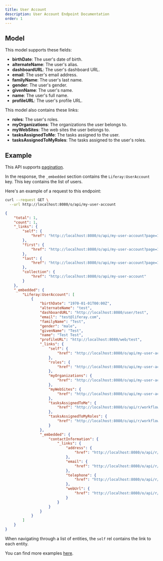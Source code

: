 ```yaml
---
title: User Account
description: User Account Endpoint Documentation
order: 1
---
```


## Model

This model supports these fields: 

* **birthDate**: The user's date of birth.
* **alternateName**: The user's alias.
* **dashboardURL**: The user's dashboard URL.
* **email**: The user's email address.
* **familyName**: The user's last name.
* **gender**: The user's gender.
* **givenName**: The user's name.
* **name**: The user's full name.
* **profileURL**: The user's profile URL.

This model also contains these links:

* **roles**: The user's roles.
* **myOrganizations**: The organizations the user belongs to.
* **myWebSites**: The web sites the user belongs to.
* **tasksAssignedToMe**: The tasks assigned to the user.
* **tasksAssignedToMyRoles**: The tasks assigned to the user's roles.

## Example

This API supports [pagination](/docs/general/pagination.html).

In the response, the `_embedded` section contains the `Liferay:UserAccount` key. This key contains the list of users.

Here's an example of a request to this endpoint:

```bash request
curl --request GET \
  --url http://localhost:8080/o/api/my-user-account
```

```json response
{
    "total": 1,
    "count": 1,
    "_links": {
        "self": {
            "href": "http://localhost:8080/o/api/my-user-account?page=1&per_page=30"
        },
        "first": {
            "href": "http://localhost:8080/o/api/my-user-account?page=1&per_page=30"
        },
        "last": {
            "href": "http://localhost:8080/o/api/my-user-account?page=1&per_page=30"
        },
        "collection": {
            "href": "http://localhost:8080/o/api/my-user-account"
        }
    },
    "_embedded": {
        "Liferay:UserAccount": [
            {
                "birthDate": "1970-01-01T00:00Z",
                "alternateName": "test",
                "dashboardURL": "http://localhost:8080/user/test",
                "email": "test@liferay.com",
                "familyName": "Test",
                "gender": "male",
                "givenName": "Test",
                "name": "Test Test",
                "profileURL": "http://localhost:8080/web/test",
                "_links": {
                    "self": {
                        "href": "http://localhost:8080/o/api/my-user-account/20139"
                    },
                    "roles": {
                        "href": "http://localhost:8080/o/api/my-user-account/20139/roles"
                    },
                    "myOrganizations": {
                        "href": "http://localhost:8080/o/api/my-user-account/20139/organization"
                    },
                    "myWebSites": {
                        "href": "http://localhost:8080/o/api/my-user-account/20139/web-site"
                    },
                    "tasksAssignedToMe": {
                        "href": "http://localhost:8080/o/api/r/workflow-tasks/assigned-to-me"
                    },
                    "tasksAssignedToMyRoles": {
                        "href": "http://localhost:8080/o/api/r/workflow-tasks/assigned-to-my-roles"
                    }
                },
                "_embedded": {
                    "contactInformation": {
                        "_links": {
                            "address": {
                                "href": "http://localhost:8080/o/api/r/addresses/20006:20139"
                            },
                            "email": {
                                "href": "http://localhost:8080/o/api/r/emails/20006:20139"
                            },
                            "telephone": {
                                "href": "http://localhost:8080/o/api/r/phones/20006:20139"
                            },
                            "webUrl": {
                                "href": "http://localhost:8080/o/api/r/web-urls/20006:20139"
                            }
                        }
                    }
                }
            }
        ]
    }
}
```
When navigating through a list of entities, the `self` rel contains the link to each entity. 

You can find more examples [here](/docs/my-user-account/examples.html).
